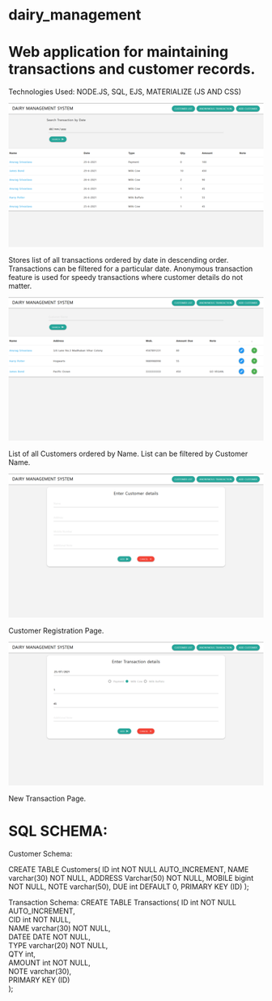 # dairy_management
# Web application for maintaining transactions and customer records.
Technologies Used: NODE.JS, SQL, EJS, MATERIALIZE (JS AND CSS)

<img src="screenshots/transaction_list.png">

Stores list of all transactions ordered by date in descending order. Transactions can be filtered for a particular date. Anonymous transaction feature is used for speedy transactions where customer details do not matter.

<img src="screenshots/customer_list.png">

List of all Customers ordered by Name. List can be filtered by Customer Name.

<img src="screenshots/add_customer.png">

Customer Registration Page.

<img src="screenshots/add_transaction.png">

New Transaction Page.

# SQL SCHEMA:

Customer Schema:

CREATE TABLE Customers(
ID int NOT NULL AUTO_INCREMENT,
NAME varchar(30) NOT NULL,
ADDRESS Varchar(50) NOT NULL,
MOBILE bigint NOT NULL,
NOTE varchar(50),
DUE int DEFAULT 0,
PRIMARY KEY (ID)
);

Transaction Schema:
CREATE TABLE Transactions(
ID int NOT NULL AUTO_INCREMENT,\
CID int NOT NULL,\
NAME varchar(30) NOT NULL,\
DATEE DATE NOT NULL,\
TYPE varchar(20) NOT NULL,\
QTY int,\
AMOUNT int NOT NULL,\
NOTE varchar(30),\
PRIMARY KEY (ID)\
);
